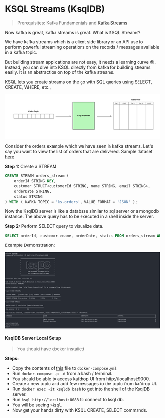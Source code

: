 # KSQL Streams (KsqlDB)

> Prerequisites: Kafka Fundamentals and [Kafka Streams](README.md)

Now kafka is great, kafka streams is great. What is KSQL Streams? 

We have kafka streams which is a client side library 
or an API use to perform powerful streaming operations on the records / messages available in a kafka topic.

But building stream applications are not easy, it needs a learning curve ☹️. Instead, you can dive into KSQL directly 
from kafka for building streams easily. It is an abstraction on top of the kafka streams.

KSQL lets you create streams on the go with SQL queries using SELECT, CREATE, WHERE, etc.,

![img.png](../images/ksql-streams-flow.png)

Consider the orders example which we have seen in kafka streams. Let's say you want to view the list of orders that 
are delivered. Sample dataset [here](sample-dataset.md)

**Step 1:** Create a STREAM
```sql
CREATE STREAM orders_stream (
    orderId STRING KEY,
    customer STRUCT<customerId STRING, name STRING, email STRING>,
    orderDate STRING,
    status STRING
) WITH ( KAFKA_TOPIC = 'ks-orders', VALUE_FORMAT = 'JSON' );
```

Now the KsqlDB server is like a database similar to sql server or a mongodb instance. The above query has to be 
executed in a shell inside the server. 

**Step 2:** Perform SELECT query to visualize data.
```sql
SELECT orderId, customer->name, orderDate, status FROM orders_stream WHERE status = 'DELIVERED';
```

Example Demonstration:

![img.png](../images/ksql-streams-query.png)

#### KsqlDB Server Local Setup

> You should have docker installed

**Steps:**
- Copy the contents of [this](ksql-streams-docker-compose.yml) file to `docker-compose.yml`
- Run `docker-compose up -d` from a bash / terminal.
- You should be able to access kafdrop UI from http://localhost:9000.
- Create a new topic and add few messages to the topic from kafdrop UI.
- Run `docker exec -it ksqldb bash` to get into the shell of the KsqlDB server.
- Run `ksql http://localhost:8088` to connect to ksql db.
- You will be seeing `>ksql`.
- Now get your hands dirty with KSQL CREATE, SELECT commands. 